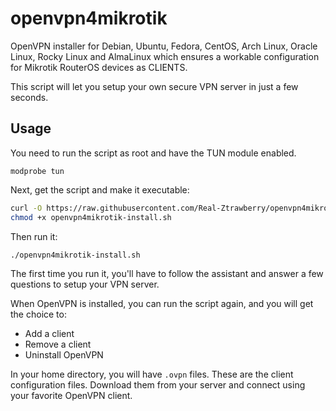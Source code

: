 # openvpn4mikrotik

OpenVPN installer for Debian, Ubuntu, Fedora, CentOS, Arch Linux, Oracle Linux, Rocky Linux and AlmaLinux which ensures a workable configuration for Mikrotik RouterOS devices as CLIENTS.

This script will let you setup your own secure VPN server in just a few seconds.

## Usage

You need to run the script as root and have the TUN module enabled.
```
modprobe tun
```
Next, get the script and make it executable:

```bash
curl -O https://raw.githubusercontent.com/Real-Ztrawberry/openvpn4mikrotik/master/openvpn4mikrotik-install.sh
chmod +x openvpn4mikrotik-install.sh
```

Then run it:

```sh
./openvpn4mikrotik-install.sh
```

The first time you run it, you'll have to follow the assistant and answer a few questions to setup your VPN server.

When OpenVPN is installed, you can run the script again, and you will get the choice to:

- Add a client
- Remove a client
- Uninstall OpenVPN

In your home directory, you will have `.ovpn` files. These are the client configuration files. Download them from your server and connect using your favorite OpenVPN client.
